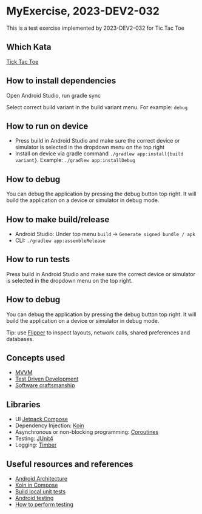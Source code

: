 # MyExercise, 2023-DEV2-032

This is a test exercise implemented by 2023-DEV2-032 for Tic Tac Toe

## Which Kata

[Tick Tac Toe](https://github.com/stephane-genicot/katas/blob/master/TicTacToe.md)

## How to install dependencies

Open Android Studio, run gradle sync

Select correct build variant in the build variant menu. For example: `debug`

## How to run on device

* Press build in Android Studio and make sure the correct device or simulator is selected in the dropdown menu on the top right
* Install on device via gradle command `./gradlew app:install{build variant}`. Example: `./gradlew app:installDebug`

## How to debug

You can debug the application by pressing the debug button top right. It will build the application on a device or simulator in debug mode.

## How to make build/release
* Android Studio: Under top menu `build` -> `Generate signed bundle / apk`
* CLI: `./gradlew app:assembleRelease`  

## How to run tests

Press build in Android Studio and make sure the correct device or simulator is selected in the dropdown menu on the top right.

## How to debug

You can debug the application by pressing the debug button top right. It will build the application on a device or simulator in debug mode.

Tip: use [Flipper](https://github.com/facebook/flipper) to inspect layouts, network calls, shared preferences and databases.

## Concepts used

* [MVVM](https://proandroiddev.com/understanding-mvvm-pattern-for-android-in-2021-98b155b37b54)
* [Test Driven Development](https://medium.com/swlh/tdd-in-android-d0347c944a9a)
* [Software craftsmanship](http://manifesto.softwarecraftsmanship.org/)

## Libraries

* UI [Jetpack Compose](https://developer.android.com/compose)
* Dependency Injection: [Koin](https://insert-koin.io/)
* Asynchronous or non-blocking programming: [Coroutines](https://kotlinlang.org/docs/coroutines-overview.html)
* Testing: [JUnit4](https://developer.android.com/training/testing/junit-rules)
* Logging: [Timber](https://github.com/JakeWharton/timber)

## Useful resources and references

* [Android Architecture](https://developer.android.com/topic/architecture/intro)
* [Koin in Compose](https://insert-koin.io/docs/quickstart/android-compose/)
* [Build local unit tests](https://developer.android.com/training/testing/local-tests)
* [Android testing](https://developer.android.com/training/testing)
* [How to perform testing](https://en.paradigmadigital.com/dev/android-testing-how-to-perform-unit-tests/)